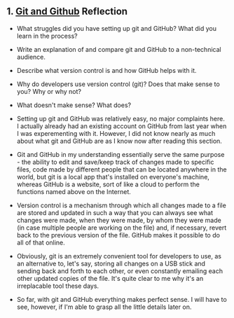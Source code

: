 ## 1. [Git and Github](1_get_started/readme.md) Reflection

* What struggles did you have setting up git and GitHub? What did you learn in the process?
* Write an explanation of and compare git and GitHub to a non-technical audience. 
* Describe what version control is and how GitHub helps with it.
* Why do developers use version control (git)? Does that make sense to you? Why or why not?
* What doesn't make sense? What does?

* Setting up git and GitHub was relatively easy, no major complaints here. I actually already had an existing account on GitHub from last year when I was experementing with it. However, I did not know nearly as much about what git and GitHub are as I know now after reading this section.
* Git and GitHub in my understanding essentially serve the same purpose - the ability to edit and save/keep track of changes made to specific files, code made by different people that can be located anywhere in the world, but git is a local app that's installed on everyone's machine, whereas GitHub is a website, sort of like a cloud to perform the functions named above on the Internet.
* Version control is a mechanism through which all changes made to a file are stored and updated in such a way that you can always see what changes were made, when they were made, by whom they were made (in case multiple people are working on the file) and, if necessary, revert back to the previous version of the file. GitHub makes it possible to do all of that online.
* Obviously, git is an extremely convenient tool for developers to use, as an alternative to, let's say, storing all changes on a USB stick and sending back and forth to each other, or even constantly emailing each other updated copies of the file. It's quite clear to me why it's an irreplacable tool these days.
* So far, with git and GitHub everything makes perfect sense. I will have to see, however, if I'm able to grasp all the little details later on.
